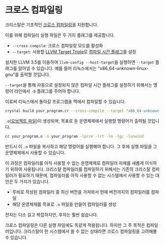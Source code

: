 # 크로스 컴파일링

크리스탈은 기초적인 [크로스 컴파일링](http://en.wikipedia.org/wiki/Cross_compiler)을 지원합니다.

이를 위해 컴파일러 실행 파일은 두 가지 플래그를 제공합니다.

* `--cross-compile`: 크로스 컴파일링 모드를 활성화
* `--target`: 사용할 [LLVM Target Triple](http://llvm.org/docs/LangRef.html#target-triple)로 [컴파일 시간 플래그](compile_time_flags.html)를 설정

설치한 LLVM 3.5를 이용하여 `llvm-config --host-target`을 실행하면 `--target` 플래그를 알아낼 수 있습니다. 예를 들어 리눅스에서는 "x86_64-unknown-linux-gnu"를 출력할 것입니다.

`--target`을 통해 자동으로 설정되지 않은 컴파일 시간 플래그를 설정하기 위해서는 명령어 라인에서 `-D` 플래그를 주어야 합니다.

이로써 리눅스에서 돌아갈 프로그램을 맥에서 컴파일할 수 있습니다.

```bash
crystal build your_program.cr --cross-compile --target "x86_64-unknown-linux-gnu"
```

`.o`([오브젝트 파일](http://en.wikipedia.org/wiki/Object_file))이 생성되며, 목표로 둔 운영체제에서 실행할 명령어가 출력될 것입니다.

```bash
cc your_program.o -o your_program -lpcre -lrt -lm -lgc -lunwind
```

반드시 이 `.o` 파일을 복사하고 해당 명령어를 실행해야 합니다. 그 후에 실행 파일을 그 운영체제에서 사용할 수 있습니다.

이 과정은 컴파일러를 아직 사용할 수 없는 운영체제로 컴파일러 자체를 새롭게 이식하기 위하여 사용됩니다. 크리스탈 컴파일러를 컴파일하기 위해서는 기존의 크리스탈 컴파일러가 필요하기 때문에, 컴파일러를 아직 사용할 수 없는 시스템에서 사용할 수 있는 대안은 두 가지가 있습니다.
* 루비로 작성된 컴파일러 중 최신 버전을 가져와서 현재 버전까지의 컴파일러를 컴파일
* 해당 운영체제를 목표로 `.o` 파일을 만들어 컴파일러를 생성

전자는 다소 길고 복잡하지만, 후자는 훨씬 쉽습니다.

크로스 컴파일링은 다른 실행 파일에도 똑같게 적용됩니다. 하지만 그 주 목적은 컴파일러입니다. 크리스탈이 한 시스템에서 쓸 수 없는 상태라면 크로스 컴파일링을 고려해볼 수 있습니다.
